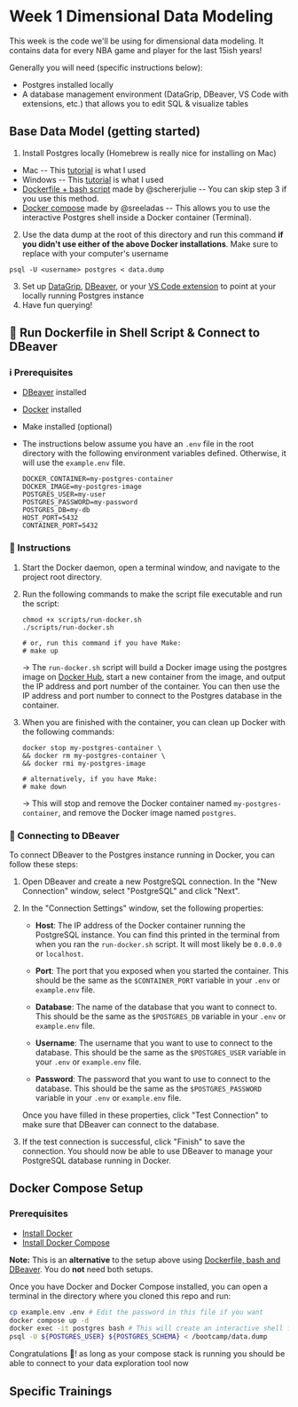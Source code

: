 # Week 1 Dimensional Data Modeling
This week is the code we'll be using for dimensional data modeling. It contains data for every NBA game and player for the last 15ish years!

Generally you will need (specific instructions below):
- Postgres installed locally
- A database management environment (DataGrip, DBeaver, VS Code with extensions, etc.) that allows you to edit SQL & visualize tables

## Base Data Model (getting started)

1. Install Postgres locally (Homebrew is really nice for installing on Mac)
-  Mac
-- This [tutorial](https://daily-dev-tips.com/posts/installing-postgresql-on-a-mac-with-homebrew/) is what I used
- Windows
-- This [tutorial](https://www.sqlshack.com/how-to-install-postgresql-on-windows/) is what I used
- [Dockerfile + bash script](#rocket-run-dockerfile-in-shell-script--connect-to-dbeaver) made by @schererjulie
-- You can skip step 3 if you use this method. 
- [Docker compose](#docker-compose-setup) made by @sreeladas
-- This allows you to use the interactive Postgres shell inside a Docker container (Terminal).
2. Use the data dump at the root of this directory and run this command **if you didn't use either of the above Docker installations**. Make sure to replace <username> with your computer's username
```
psql -U <username> postgres < data.dump
```
3. Set up [DataGrip](https://www.jetbrains.com/datagrip/buy/#discounts), [DBeaver](https://dbeaver.io/download/), or your [VS Code extension](https://marketplace.visualstudio.com/items?itemName=cweijan.vscode-postgresql-client2) to point at your locally running Postgres instance
4. Have fun querying!

## :rocket: Run Dockerfile in Shell Script & Connect to DBeaver

### :information_source: Prerequisites 
* [DBeaver](https://dbeaver.io/download/) installed
* [Docker](https://docs.docker.com/get-docker/) installed
* Make installed (optional)
* The instructions below assume you have an `.env` file in the root directory with the following environment variables defined. Otherwise, it will use the `example.env` file.

    ```
    DOCKER_CONTAINER=my-postgres-container
    DOCKER_IMAGE=my-postgres-image
    POSTGRES_USER=my-user
    POSTGRES_PASSWORD=my-password
    POSTGRES_DB=my-db
    HOST_PORT=5432
    CONTAINER_PORT=5432
    ```

### :pencil: Instructions

1. Start the Docker daemon, open a terminal window, and navigate to the project root directory.

2. Run the following commands to make the script file executable and run the script:
    
    ```
    chmod +x scripts/run-docker.sh
    ./scripts/run-docker.sh

    # or, run this command if you have Make:
    # make up
    ```

    &rarr; The `run-docker.sh` script will build a Docker image using the postgres image on [Docker Hub](https://hub.docker.com/_/postgres), start a new container from the image, and output the IP address and port number of the container. You can then use the IP address and port number to connect to the Postgres database in the container.


3. When you are finished with the container, you can clean up Docker with the following commands:

    ```
    docker stop my-postgres-container \
    && docker rm my-postgres-container \
    && docker rmi my-postgres-image

    # alternatively, if you have Make:
    # make down
    ```

    &rarr; This will stop and remove the Docker container named `my-postgres-container`, and remove the Docker image named `postgres`.

### :electric_plug: Connecting to DBeaver

To connect DBeaver to the Postgres instance running in Docker, you can follow these steps:

1. Open DBeaver and create a new PostgreSQL connection. In the "New Connection" window, select "PostgreSQL" and click "Next".

2. In the "Connection Settings" window, set the following properties:

    * **Host**: The IP address of the Docker container running the PostgreSQL instance. You can find this printed in the terminal from when you ran the `run-docker.sh` script. It will most likely be `0.0.0.0` or `localhost`.

    * **Port**: The port that you exposed when you started the container. This should be the same as the `$CONTAINER_PORT` variable in your `.env` or `example.env` file.

    * **Database**: The name of the database that you want to connect to. This should be the same as the `$POSTGRES_DB` variable in your `.env` or `example.env` file.

    * **Username**: The username that you want to use to connect to the database. This should be the same as the `$POSTGRES_USER` variable in your `.env` or `example.env` file.

    * **Password**: The password that you want to use to connect to the database. This should be the same as the `$POSTGRES_PASSWORD` variable in your `.env` or `example.env` file.

    Once you have filled in these properties, click "Test Connection" to make sure that DBeaver can connect to the database.

3. If the test connection is successful, click "Finish" to save the connection. You should now be able to use DBeaver to manage your PostgreSQL database running in Docker.

## Docker Compose Setup

### Prerequisites
 * [Install Docker](https://docs.docker.com/get-docker)
 * [Install Docker Compose](https://docs.docker.com/compose/install/#installation-scenarios)

**Note:** This is an **alternative** to the setup above using [Dockerfile, bash and DBeaver](#rocket-run-dockerfile-in-shell-script--connect-to-dbeaver). You do **not** need both setups. 

Once you have Docker and Docker Compose installed, you can open a terminal in the directory where you cloned this repo and run:

```bash
cp example.env .env # Edit the password in this file if you want
docker compose up -d
docker exec -it postgres bash # This will create an interactive shell for you within docker
psql -U ${POSTGRES_USER} ${POSTGRES_SCHEMA} < /bootcamp/data.dump
```
Congratulations :tada:! as long as your compose stack is running you should be able to connect to your data exploration tool now

## Specific Trainings
